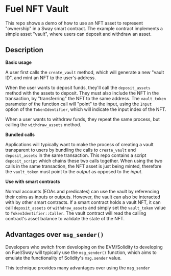 # Fuel NFT Vault

This repo shows a demo of how to use an NFT asset to represent "ownership" in a Sway smart contract. The example contract implements a simple asset "vault", where users can deposit and withdraw an asset.

## Description

**Basic usage**

A user first calls the `create_vault` method, which will generate a new "vault ID", and mint an NFT to the user's address.

When the user wants to deposit funds, they'll call the `deposit_assets` method with the assets to deposit. They must also include the NFT in the transaction, by "transferring" the NFT to the same address. The `vault_token` parameter of the function call will "point" to the input, using the `Input` option of the `TokenIdentifier`, which will indicate the input index of the NFT.

When a user wants to withdraw funds, they repeat the same process, but calling the `withdraw_assets` method.

**Bundled calls**

Applications will typically want to make the process of creating a vault transparent to users by bundling the calls to `create_vault` and `deposit_assets` in the same transaction. This repo contains a script `deposit_script` which chains these two calls together. When using the two calls in the same transaction, the NFT asset is just being minted, therefore the `vault_token` must point to the _output_ as opposed to the _input_.

**Use with smart contracts**

Normal accounts (EOAs and predicates) can use the vault by referencing their coins as inputs or outputs. However, the vault can also be interacted with by other smart contracts. If a smart contract holds a vault NFT, it can call `deposit_assets` or `withdraw_assets` and simply set the `vault_token` value to `TokenIdentifier::Caller`. The vault contract will read the calling contract's asset balance to validate the state of the NFT.

## Advantages over `msg_sender()`

Developers who switch from developing on the EVM/Solidity to developing on Fuel/Sway will typically use the `msg_sender()` function, which aims to emulate the functionality of Solidity's `msg.sender` value.

This technique provides many advantages over using the `msg_sender`
